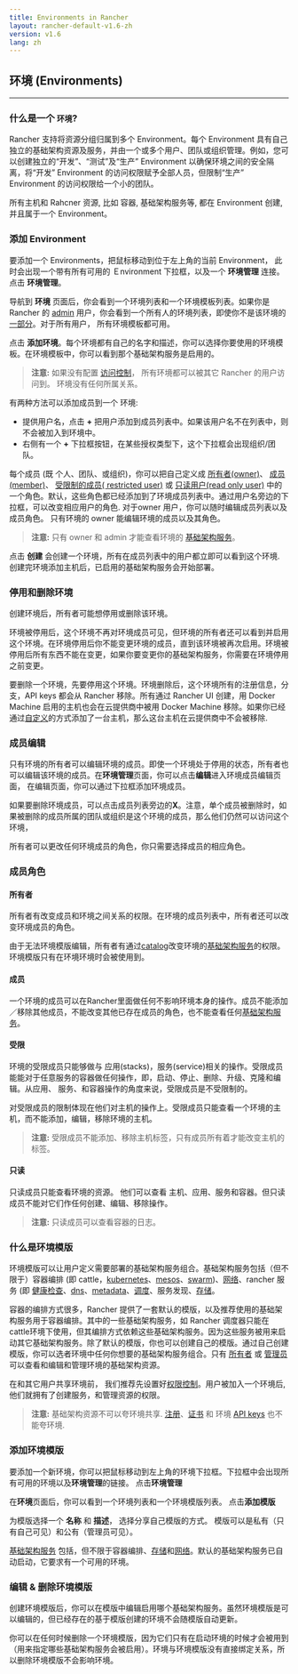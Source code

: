 ```yaml
---
title: Environments in Rancher
layout: rancher-default-v1.6-zh
version: v1.6
lang: zh
---
```


## 环境 (Environments)
---

### 什么是一个 `环境`?
Rancher 支持将资源分组归属到多个 Environment。每个 Environment 具有自己独立的基础架构资源及服务，并由一个或多个用户、团队或组织管理。例如，您可以创建独立的“开发”、“测试”及“生产” Environment 以确保环境之间的安全隔离，将“开发” Environment 的访问权限赋予全部人员，但限制“生产” Environment 的访问权限给一个小的团队。

所有主机和 Rahcner 资源, 比如 容器, 基础架构服务等, 都在 Environment 创建, 并且属于一个 Environment。

### 添加 Environment

要添加一个 Environments，把鼠标移动到位于左上角的当前 Environment， 此时会出现一个带有所有可用的 Ｅnvironment 下拉框，以及一个 **环境管理** 连接。点击 **环境管理**。


导航到 **环境** 页面后，你会看到一个环境列表和一个环境模板列表。如果你是 Rancher 的
[admin]({{site.baseurl}}/rancher/{{page.version}}/{{page.lang}}/configuration/accounts/#admin) 用户，你会看到一个所有人的环境列表，即使你不是该环境的[一部分]({{site.baseurl}}/rancher/{{page.version}}/{{page.lang}}/environments/#membership-roles)。对于所有用户， 所有环境模板都可用。

点击 **添加环境**。每个环境都有自己的名字和描述，你可以选择你要使用的环境模板。在环境模板中，你可以看到那个基础架构服务是启用的。

> **注意:** 如果没有配置 [访问控制]({{site.baseurl}}/rancher/{{page.version}}/{{page.lang}}/configuration/access-control/)， 所有环境都可以被其它 Rancher 的用户访问到。 环境没有任何所属关系。

有两种方法可以添加成员到一个 环境:

-  提供用户名，点击 **+** 把用户添加到成员列表中。如果该用户名不在列表中，则不会被加入到环境中。
-  右侧有一个 **+** 下拉框按钮，在某些授权类型下，这个下拉框会出现组织/团队。


每个成员 (既 个人、团队、或组织)，你可以把自己定义成 [所有者(owner)](#owners)、 [成员(member)](#members)、 [受限制的成员( restricted user)](#restricted) 或 [只读用户(read only user)](#read-only) 中的一个角色。默认，这些角色都已经添加到了环境成员列表中。通过用户名旁边的下拉框，可以改变相应用户的角色. 对于owner 用户，你可以随时编辑成员列表以及成员角色。 只有环境的 owner 能编辑环境的成员以及其角色。

> **注意:** 只有 owner 和 admin 才能查看环境的 [基础架构服务]({{site.baseurl}}/rancher/{{page.version}}/{{page.lang}}/rancher-services/)。

点击 **创建** 会创建一个环境，所有在成员列表中的用户都立即可以看到这个环境. 创建完环境添加主机后，已启用的基础架构服务会开始部署。

### 停用和删除环境

创建环境后，所有者可能想停用或删除该环境。

环境被停用后，这个环境不再对环境成员可见，但环境的所有者还可以看到并启用这个环境。在环境停用后你不能变更环境的成员，直到该环境被再次启用。环境被停用后所有东西不能在变更，如果你要变更你的基础架构服务，你需要在环境停用之前变更。


要删除一个环境，先要停用这个环境。环境删除后，这个环境所有的注册信息，分支，API keys 都会从 Rancher 移除。所有通过 Rancher UI 创建，用 Docker Machine 启用的主机也会在云提供商中被用 Docker Machine 移除。如果你已经通过[自定义]({{site.baseurl}}/rancher/{{page.version}}/{{page.lang}}/hosts/custom/)的方式添加了一台主机，那么这台主机在云提供商中不会被移除.

### 成员编辑
只有环境的所有者可以编辑环境的成员。即使一个环境处于停用的状态，所有者也可以编辑该环境的成员。在**环境管理**页面，你可以点击**编辑**进入环境成员编辑页面， 在编辑页面，你可以通过下拉框添加环境成员。

如果要删除环境成员，可以点击成员列表旁边的**X**。注意，单个成员被删除时，如果被删除的成员所属的团队或组织是这个环境的成员，那么他们仍然可以访问这个环境，

所有者可以更改任何环境成员的角色，你只需要选择成员的相应角色。

### 成员角色

#### 所有者
所有者有改变成员和环境之间关系的权限。在环境的成员列表中，所有者还可以改变环境成员的角色。

由于无法环境模版编辑，所有者有通过[catalog]({{site.baseurl}}/rancher/{{page.version}}/{{page.lang}}/catalog)改变环境的[基础架构服务]({{site.baseurl}}/rancher/{{page.version}}/{{page.lang}}/rancher-services/)的权限。环境模版只有在环境环境时会被使用到。

#### 成员
一个环境的成员可以在Rancher里面做任何不影响环境本身的操作。成员不能添加／移除其他成员，不能改变其他已存在成员的角色，也不能查看任何[基础架构服务]({{site.baseurl}}/rancher/{{page.version}}/{{page.lang}}/rancher-services/)。

#### 受限

环境的受限成员只能够做与 应用(stacks)，服务(service)相关的操作。受限成员能能对于任意服务的容器做任何操作，即，启动、停止、删除、升级、克隆和编辑。从应用、 服务、和容器操作的角度来说，受限成员是不受限制的。

对受限成员的限制体现在他们对主机的操作上。受限成员只能查看一个环境的主机，而不能添加，编辑，移除环境的主机。

> **注意:** 受限成员不能添加、移除主机标签，只有成员所有着才能改变主机的标签。


#### 只读
只读成员只能查看环境的资源。 他们可以查看 主机、应用、服务和容器。但只读成员不能对它们作任何创建、编辑、移除操作。


> **注意:** 只读成员可以查看容器的日志。

### 什么是环境模版

环境模版可以让用户定义需要部署的基础架构服务组合。基础架构服务包括（但不限于）容器编排 (即 cattle，[kubernetes]({{site.baseurl}}/rancher/{{page.version}}/{{page.lang}}/kubernetes/)、[mesos]({{site.baseurl}}/rancher/{{page.version}}/{{page.lang}}/mesos/)、[swarm]({{site.baseurl}}/rancher/{{page.version}}/{{page.lang}}/swarm/))、[网络]({{site.baseurl}}/rancher/{{page.version}}/{{page.lang}}/rancher-services/networking/)、rancher 服务 (即 [健康检查]({{site.baseurl}}/rancher/{{page.version}}/{{page.lang}}/cattle/health-checks)、[dns]({{site.baseurl}}/rancher/{{page.version}}/{{page.lang}}/rancher-services/dns-service/)、[metadata]({{site.baseurl}}/rancher/{{page.version}}/{{page.lang}}/rancher-services/metadata/)、[调度]({{site.baseurl}}/rancher/{{page.version}}/{{page.lang}}/cattle/scheduling/)、服务发现、[存储]({{site.baseurl}}/rancher/{{page.version}}/{{page.lang}}/rancher-services/storage-service/)。

容器的编排方式很多，Rancher 提供了一套默认的模版，以及推荐使用的基础架构服务用于容器编排。其中的一些基础架构服务，如 Rancher 调度器只能在cattle环境下使用，但其编排方式依赖这些基础架构服务。因为这些服务被用来启动其它基础架构服务。除了默认的模版，你也可以创建自己的模版。通过自己创建模版，你可以选者环境中任何你想要的基础架构服务组合。只有 [所有者](#owners) 或 [管理员]({{site.baseurl}}/rancher/{{page.version}}/{{page.lang}}/configuration/access-control/#admin) 可以查看和编辑和管理环境的基础架构资源。

在和其它用户共享环境前， 我们推荐先设置好[权限控制]({{site.baseurl}}/rancher/{{page.version}}/{{page.lang}}/configuration/access-control/)。用户被加入一个环境后, 他们就拥有了创建服务，和管理资源的权限。

> **注意:** 基础架构资源不可以夸环境共享. [注册]({{site.baseurl}}/rancher/{{page.version}}/{{page.lang}}/environments/registries/)、[证书]({{site.baseurl}}/rancher/{{page.version}}/{{page.lang}}/environments/certificates/) 和 环境 [API keys]({{site.baseurl}}/rancher/{{page.version}}/{{page.lang}}/api/api-keys/) 也不能夸环境.

### 添加环境模版

要添加一个新环境，你可以把鼠标移动到左上角的环境下拉框。下拉框中会出现所有可用的环境以及**环境管理**的链接。 点击**环境管理**

在**环境**页面后，你可以看到一个环境列表和一个环境模版列表。 点击**添加模版**

为模版选择一个 **名称** 和 **描述**， 选择分享自己模版的方式。 模版可以是私有（只有自己可见）和公有（管理员可见）。

[基础架构服务]({{site.baseurl}}/rancher/{{page.version}}/{{page.lang}}/rancher-services/) 包括，但不限于容器编排、[存储]({{site.baseurl}}/rancher/{{page.version}}/{{page.lang}}/rancher-services/storage-service/)和[网络]({{site.baseurl}}/rancher/{{page.version}}/{{page.lang}}/rancher-services/networking)。默认的基础架构服务已自动启动，它要求有一个可用的环境。

### 编辑 & 删除环境模版
创建环境模版后，你可以在模版中编辑启用哪个基础架构服务。虽然环境模版是可以编辑的，但已经存在的基于模版创建的环境不会随模版自动更新。

你可以在任何时候删除一个环境模版，因为它们只有在启动环境的时候才会被用到（用来指定哪些基础架构服务会被启用）。环境与环境模版没有直接绑定关系，所以删除环境模版不会影响环境。

